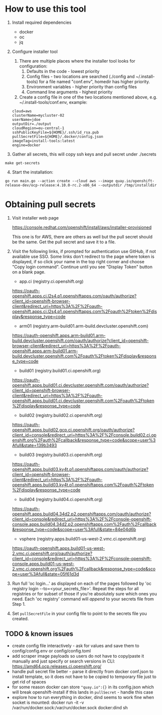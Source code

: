 # How to use this tool

1. Install required dependencies
   * docker
   * oc
   * jq

2. Configure installer tool

   1. There are multiple places where the installer tool looks for configuration:
      1. Defaults in the code - lowest priority
      2. Config files - two locations are searched (./config and ~/.install-tools) for a file named "conf.env", homedir has higher priority.
      3. Environment variables - higher priority than config files
      4. Command line arguments - highest priority
   2. Create a config file in one of the two locations mentioned above, e.g. ~/.install-tools/conf.env, example: 
   
   ```
   cloud=aws
   clusterName=mycluster-02
   userName=jdoe
   outputDir=./output
   cloudRegion=eu-central-1
   sshPublicKeyFile=${HOME}/.ssh/id_rsa.pub
   pullSecretFile=${HOME}/.docker/config.json
   imageTag=install-tools:latest
   engine=docker
   ```
   
3. Gather all secrets, this will copy ssh keys and pull secret under ./secrets
```
make get-secrets
```

4. Start the installation:

```
go run main.go --action create --cloud aws --image quay.io/openshift-release-dev/ocp-release:4.10.0-rc.2-x86_64 --outputdir /tmp/installdir
```

# Obtaining pull secrets

1. Visit installer web page

    https://console.redhat.com/openshift/install/aws/installer-provisioned

    This one is for AWS, there are others as well but the pull secret should be the same. Get the pull secret and save it to a file.

2. Visit the following links, if prompted for authentication use GitHub, if not available use SSO. Some links don't redirect to the page where token is displayed, if so click your name in the top right corner and choose "Copy login command". Continue until you see "Display Token" button on a blank page.

      * app.ci (registry.ci.openshift.org)
      
      https://oauth-openshift.apps.ci.l2s4.p1.openshiftapps.com/oauth/authorize?client_id=openshift-browser-client&redirect_uri=https%3A%2F%2Foauth-openshift.apps.ci.l2s4.p1.openshiftapps.com%2Foauth%2Ftoken%2Fdisplay&response_type=code
   
      * arm01 (registry.arm-build01.arm-build.devcluster.openshift.com)
      
      https://oauth-openshift.apps.arm-build01.arm-build.devcluster.openshift.com/oauth/authorize?client_id=openshift-browser-client&redirect_uri=https%3A%2F%2Foauth-openshift.apps.arm-build01.arm-build.devcluster.openshift.com%2Foauth%2Ftoken%2Fdisplay&response_type=code

      * build01 (registry.build01.ci.openshift.org)
      
      https://oauth-openshift.apps.build01.ci.devcluster.openshift.com/oauth/authorize?client_id=openshift-browser-client&redirect_uri=https%3A%2F%2Foauth-openshift.apps.build01.ci.devcluster.openshift.com%2Foauth%2Ftoken%2Fdisplay&response_type=code

      * build02 (registry.build02.ci.openshift.org)
      
      https://oauth-openshift.apps.build02.gcp.ci.openshift.org/oauth/authorize?client_id=console&redirect_uri=https%3A%2F%2Fconsole.build02.ci.openshift.org%2Fauth%2Fcallback&response_type=code&scope=user%3Afull&state=139b3493

      * build03 (registry.build03.ci.openshift.org)
      
      https://oauth-openshift.apps.build03.ky4t.p1.openshiftapps.com/oauth/authorize?client_id=openshift-browser-client&redirect_uri=https%3A%2F%2Foauth-openshift.apps.build03.ky4t.p1.openshiftapps.com%2Foauth%2Ftoken%2Fdisplay&response_type=code

      * build04 (registry.build04.ci.openshift.org)
      
      https://oauth-openshift.apps.build04.34d2.p2.openshiftapps.com/oauth/authorize?client_id=console&redirect_uri=https%3A%2F%2Fconsole-openshift-console.apps.build04.34d2.p2.openshiftapps.com%2Fauth%2Fcallback&response_type=code&scope=user%3Afull&state=84e04d6b

      * vsphere (registry.apps.build01-us-west-2.vmc.ci.openshift.org)
      
      https://oauth-openshift.apps.build01-us-west-2.vmc.ci.openshift.org/oauth/authorize?client_id=console&redirect_uri=https%3A%2F%2Fconsole-openshift-console.apps.build01-us-west-2.vmc.ci.openshift.org%2Fauth%2Fcallback&response_type=code&scope=user%3Afull&state=05f61d3d
   
3. Run full 'oc login...' as displayed on each of the pages followed by 'oc 
   registry 
   login 
   --to=<your_secrets_file>'. Repeat the steps for all registries or for subset of those if you're absolutely sure which ones you need. Each 'oc registry' command will *append* to your secrets file from Step 1.

4. Set `pullSecretFile` in your config file to point to the secrets file you created.

## TODO & known issues

* create config file interactively - ask for values and save them to config/config.env or config/config.toml
* add scraper image payloads so users do not have to copy/paste it manually and just specify or search versions in CLI: https://amd64.ocp.releases.ci.openshift.org/
* handle pull secret file better - parse it directly from docker conf.json to install template, so it does not have to be copied to temporary file just to get rid of spaces
* for some reason docker can store `"quay.io":{}` in its config.json which will break openshift-install if this lands in `pullSecret` - handle this case
* explore how to run everything in docker, dind seems to work fine when socket is mounted: docker run -it -v /var/run/docker.sock:/var/run/docker.sock docker:dind sh